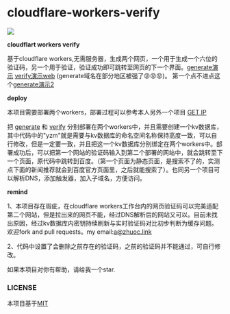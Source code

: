 # cloudflare-workers-verify
![](https://img.shields.io/github/license/Z4nzu/hackingtool)

**cloudflart workers verify**

基于cloudflare workers,无需服务器，生成两个网页，一个用于生成一个六位的验证码，另一个用于验证，验证成功即可跳转至网页的下一个界面。<a href="https://generate.zhuoc.top">generate演示</a> <a href="https://verify.zhuoc.link">verify演示web</a> (generate域名在部分地区被强了😡😡😡)。 第一个点不进点这个<a href="https://generate.zhuoc.link">generate演示2</a>

**deploy**

本项目需要部署两个workers，部署过程可以参考本人另外一个项目 <a href="https://github.com/zhuolhc/cloudflare-workers-GET-IP">GET IP</a>

把 <a href="https://github.com/zhuolhc/cloudflare-workers-verification-code-send-and-verify/blob/main/generate.js">generate</a> 和 <a href="https://github.com/zhuolhc/cloudflare-workers-verification-code-send-and-verify/blob/main/verify.js">verify</a> 分别部署在两个workers中，并且需要创建一个kv数据库，其中代码中的"yzm"就是需要与kv数据库的命名空间名称保持高度一致，可以自行修改，但是一定要一致，并且把这一个kv数据库分别绑定在两个workers中。部署成功后，可以把第一个网站的验证码输入到第二个部署的网站中，就会跳转至下一个页面，原代码中跳转到百度。（第一个页面为静态页面，是搜索不了的，实测点下面的新闻推荐就会到百度官方页面里，之后就能搜索了）。也同另一个项目可以解析DNS，添加触发器，加入子域名，方便访问。

**remind**

1、本项目存在瑕疵，在cloudflare workers工作台内的网页验证码可以完美适配第二个网站，但是拉出来的网页不能，经过DNS解析后的网站又可以。目前未找出原因，经过kv数据库内密钥持续刷新与实时验证码对比初步判断为缓存问题。欢迎fork and pull requests。my email:a@zhuoc.link 

2、代码中设置了会删除之前存在的验证码，之前的验证码并不能通过，可自行修改。

如果本项目对你有帮助，请给我一个star.
 <h3>LICENSE</h3>
  本项目基于<a href="https://opensource.org/license/mit/">MIT</a>
